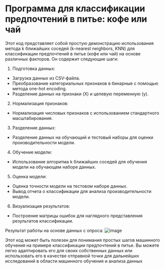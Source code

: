 # Программа для классификации предпочтений в питье: кофе или чай
Этот код представляет собой простую демонстрацию использования метода k ближайших соседей (k-nearest neighbors, KNN) для классификации предпочтений в питье (кофе или чай) на основе различных факторов. Он содержит следующие шаги:

1. Подготовка данных:
* Загрузка данных из CSV-файла.
* Преобразование категориальных признаков в бинарные с помощью метода one-hot encoding.
* Разделение данных на признаки (X) и целевую переменную (y).
2. Нормализация признаков:
* Нормализация числовых признаков с использованием стандартного масштабирования.
3. Разделение данных:
* Разделение данных на обучающий и тестовый наборы для оценки производительности модели.
4. Обучение модели:
* Использование алгоритма k ближайших соседей для обучения модели на обучающем наборе данных.
5. Оценка модели:
* Оценка точности модели на тестовом наборе данных.
* Вывод отчета о классификации для анализа производительности модели.
6. Визуализация результатов:
* Построение матрицы ошибок для наглядного представления результатов классификации.

Результат работы на основе данных с опроса: 
![image](https://github.com/Ulrike13/Mirea_TeaCoffee/assets/126660175/b39eebac-f19c-4aed-9031-8083b71d4d3b)

Этот код может быть полезен для понимания простых шагов машинного обучения на примере классификации предпочтений в питье. Вы можете легко адаптировать его для своих собственных данных или использовать его в качестве отправной точки для дальнейших исследований в области машинного обучения и анализа данных
